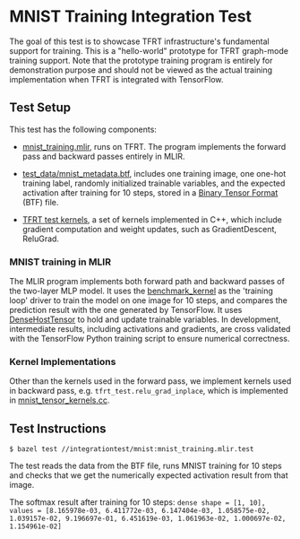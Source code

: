 # MNIST Training Integration Test

<!--* freshness: {
  owner: 'chuanhao'
  reviewed: '2020-04-24'
} *-->

<!-- TOC -->

The goal of this test is to showcase TFRT infrastructure's fundamental support
for training. This is a "hello-world" prototype for TFRT graph-mode training
support. Note that the prototype training program is entirely for demonstration
purpose and should not be viewed as the actual training implementation when TFRT
is integrated with TensorFlow.

## Test Setup

This test has the following components:

*   [mnist_training.mlir](https://cs.opensource.google/tensorflow/runtime/+/master:integrationtest/mnist/mnist_training.mlir),
    runs on TFRT. The program implements the forward pass and backward passes
    entirely in MLIR.

*   [test_data/mnist_metadata.btf](https://cs.opensource.google/tensorflow/runtime/+/master:integrationtest/mnist/test_data/mnist_metadata.btf),
    includes one training image, one one-hot training label, randomly
    initialized trainable variables, and the expected activation after training
    for 10 steps, stored in a [Binary Tensor Format](binary_tensor_format.md)
    (BTF) file.

*   [TFRT test kernels](https://cs.opensource.google/tensorflow/runtime/+/master:backends/cpu/lib/ops/test/),
    a set of kernels implemented in C++, which include gradient computation and
    weight updates, such as GradientDescent, ReluGrad.

### MNIST training in MLIR

The MLIR program implements both forward path and backward passes of the
two-layer MLP model. It uses the
[benchmark_kernel](https://cs.opensource.google/tensorflow/runtime/+/master:lib/test_kernels/benchmark_kernels.cc)
as the 'training loop' driver to train the model on one image for 10 steps, and
compares the prediction result with the one generated by TensorFlow. It uses
[DenseHostTensor](https://cs.opensource.google/tensorflow/runtime/+/master:tfrt/tensor/dense_host_tensor.h)
to hold and update trainable variables. In development, intermediate results,
including activations and gradients, are cross validated with the TensorFlow
Python training script to ensure numerical correctness.

### Kernel Implementations

Other than the kernels used in the forward pass, we implement kernels used in
backward pass, e.g. `tfrt_test.relu_grad_inplace`, which is implemented in
[mnist_tensor_kernels.cc](https://cs.opensource.google/tensorflow/runtime/+/master:backends/cpu/lib/ops/test/mnist_tensor_kernels.cc).

## Test Instructions

```shell
$ bazel test //integrationtest/mnist:mnist_training.mlir.test
```

The test reads the data from the BTF file, runs MNIST training for 10 steps and
checks that we get the numerically expected activation result from that image.

The softmax result after training for 10 steps: `dense shape = [1, 10], values =
[8.165978e-03, 6.411772e-03, 6.147404e-03, 1.058575e-02, 1.039157e-02,
9.196697e-01, 6.451619e-03, 1.061963e-02, 1.000697e-02, 1.154961e-02]`
